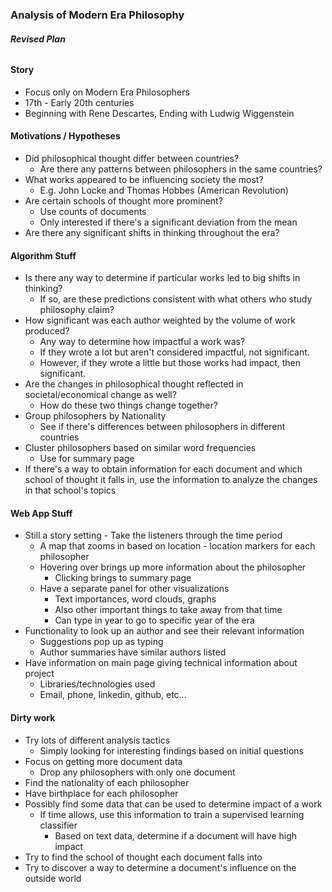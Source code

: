 ### Analysis of Modern Era Philosophy
###### ***Revised Plan***

#### Story
* Focus only on Modern Era Philosophers
* 17th - Early 20th centuries
* Beginning with Rene Descartes, Ending with Ludwig Wiggenstein

#### Motivations / Hypotheses
* Did philosophical thought differ between countries?
	* Are there any patterns between philosophers in the same countries?
* What works appeared to be influencing society the most?
	* E.g. John Locke and Thomas Hobbes (American Revolution)
* Are certain schools of thought more prominent?
	* Use counts of documents
	* Only interested if there's a significant deviation from the mean
* Are there any significant shifts in thinking throughout the era?

#### Algorithm Stuff
* Is there any way to determine if particular works led to big shifts in thinking?
	* If so, are these predictions consistent with what others who study philosophy claim?
* How significant was each author weighted by the volume of work produced?
	* Any way to determine how impactful a work was?
	* If they wrote a lot but aren't considered impactful, not significant.
	* However, if they wrote a little but those works had impact, then significant.
* Are the changes in philosophical thought reflected in societal/economical change as well?
	* How do these two things change together?
* Group philosophers by Nationality
	* See if there's differences between philosophers in different countries
* Cluster philosophers based on similar word frequencies
	* Use for summary page
* If there's a way to obtain information for each document and which school of thought
it falls in, use the information to analyze the changes in that school's topics

#### Web App Stuff
* Still a story setting - Take the listeners through the time period
	* A map that zooms in based on location - location markers for each philosopher
	* Hovering over brings up more information about the philosopher
		* Clicking brings to summary page
	* Have a separate panel for other visualizations
		* Text importances, word clouds, graphs
		* Also other important things to take away from that time
		* Can type in year to go to specific year of the era
* Functionality to look up an author and see their relevant information
	* Suggestions pop up as typing
	* Author summaries have similar authors listed
* Have information on main page giving technical information about project
	* Libraries/technologies used
	* Email, phone, linkedin, github, etc...

#### Dirty work
* Try lots of different analysis tactics
	* Simply looking for interesting findings based on initial questions
* Focus on getting more document data
	* Drop any philosophers with only one document
* Find the nationality of each philosopher
* Have birthplace for each philosopher
* Possibly find some data that can be used to determine impact of a work
	* If time allows, use this information to train a supervised learning
	classifier
		* Based on text data, determine if a document will have high impact
* Try to find the school of thought each document falls into
* Try to discover a way to determine a document's influence on the outside
world
